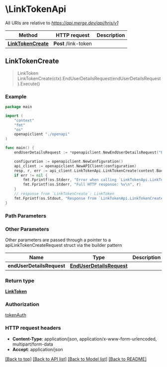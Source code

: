 # \LinkTokenApi

All URIs are relative to *https://api.merge.dev/api/hris/v1*

Method | HTTP request | Description
------------- | ------------- | -------------
[**LinkTokenCreate**](LinkTokenApi.md#LinkTokenCreate) | **Post** /link-token | 



## LinkTokenCreate

> LinkToken LinkTokenCreate(ctx).EndUserDetailsRequest(endUserDetailsRequest).Execute()





### Example

```go
package main

import (
    "context"
    "fmt"
    "os"
    openapiclient "./openapi"
)

func main() {
    endUserDetailsRequest := *openapiclient.NewEndUserDetailsRequest("EndUserEmailAddress_example", "EndUserOrganizationName_example", "EndUserOriginId_example") // EndUserDetailsRequest | 

    configuration := openapiclient.NewConfiguration()
    api_client := openapiclient.NewAPIClient(configuration)
    resp, r, err := api_client.LinkTokenApi.LinkTokenCreate(context.Background()).EndUserDetailsRequest(endUserDetailsRequest).Execute()
    if err != nil {
        fmt.Fprintf(os.Stderr, "Error when calling `LinkTokenApi.LinkTokenCreate``: %v\n", err)
        fmt.Fprintf(os.Stderr, "Full HTTP response: %v\n", r)
    }
    // response from `LinkTokenCreate`: LinkToken
    fmt.Fprintf(os.Stdout, "Response from `LinkTokenApi.LinkTokenCreate`: %v\n", resp)
}
```

### Path Parameters



### Other Parameters

Other parameters are passed through a pointer to a apiLinkTokenCreateRequest struct via the builder pattern


Name | Type | Description  | Notes
------------- | ------------- | ------------- | -------------
 **endUserDetailsRequest** | [**EndUserDetailsRequest**](EndUserDetailsRequest.md) |  | 

### Return type

[**LinkToken**](LinkToken.md)

### Authorization

[tokenAuth](../README.md#tokenAuth)

### HTTP request headers

- **Content-Type**: application/json, application/x-www-form-urlencoded, multipart/form-data
- **Accept**: application/json

[[Back to top]](#) [[Back to API list]](../README.md#documentation-for-api-endpoints)
[[Back to Model list]](../README.md#documentation-for-models)
[[Back to README]](../README.md)

